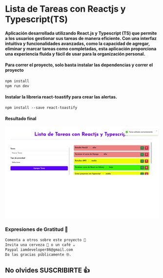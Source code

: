 # Lista de Tareas con Reactjs y Typescript(TS)

#### Aplicación desarrollada utilizando React.js y Typescript (TS) que permite a los usuarios gestionar sus tareas de manera eficiente. Con una interfaz intuitiva y funcionalidades avanzadas, como la capacidad de agregar, eliminar y marcar tareas como completadas, esta aplicación proporciona una experiencia fluida y fácil de usar para la organización personal.

#### Para correr el proyecto, solo basta instalar las dependencias y correr el proyecto

    npm install
    npm run dev

#### Instalar la libreria react-toastify para crear las alertas.

    npm install --save react-toastify

#### Resultado final

![](https://raw.githubusercontent.com/urian121/imagenes-proyectos-github/master/todo-list-react-typescript.png)

### Expresiones de Gratitud 🎁

    Comenta a otros sobre este proyecto 📢
    Invita una cerveza 🍺 o un café ☕
    Paypal iamdeveloper86@gmail.com
    Da las gracias públicamente 🤓.

## No olvides SUSCRIBIRTE 👍
